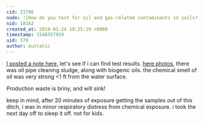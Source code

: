 ```yaml
---
cid: 21796
node: ![How do you test for oil and gas-related contaminants in soils? ](../notes/DanielleS/01-22-2019/how-do-you-test-for-oil-and-gas-related-contaminants-in-soils)
nid: 18162
created_at: 2019-01-24 19:25:29 +0000
timestamp: 1548357929
uid: 379
author: eustatic
---
```


[I posted a note here,](https://publiclab.org/notes/eustatic/12-28-2015/some-gulf-coast-use-cases-for-the-oil-testing-kit-in-2015) let's see if i can find test results. [here photos](https://www.flickr.com/photos/healthygulf/sets/72157643774962275), there was oil pipe cleaning sludge, along with biogenic oils.  the chemical smell of oil was very strong <1 ft from the water surface.  

Production waste is briny, and will sink!  

keep in mind, after 20 minutes of exposure getting the samples out of this ditch, i was in minor respiratory distress from chemical exposure.  i took the next day off to sleep it off.   not for kids. 